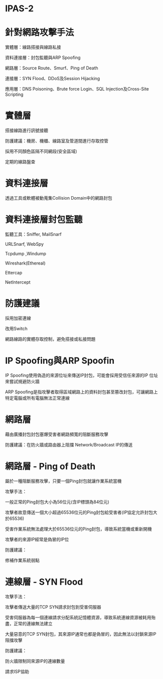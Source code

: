# IPAS-2

# 針對網路攻擊手法

實體層：線路搭接與線路私接

資料連接層：封包監聽與ARP Spoofing

網路層：Source Route、Smurf、Ping of Death

連接層：SYN Flood、DDoS及Session Hijacking

應用層：DNS Poisoning、Brute force Login、SQL Injection及Cross-Site Scripting

# 實體層

搭接線路進行訊號接聽

防護建議：機房、機櫃、線路室及管道間進行存取控管

採用不同顏色區隔不同網段(安全區域)

定期的線路盤查

# 資料連接層

透過工具或軟體被動蒐集Collision Domain中的網路封包

# 資料連接層封包監聽

監聽工具：Sniffer, MailSnarf

URLSnarf, WebSpy

Tcpdump ,Windump

Wireshark(Ethereal)

Ettercap

NetIntercept

# 防護建議

採用加密連線

改用Switch

網路線路的實體存取控制，避免搭接或私接問題

# IP Spoofing與ARP Spoofin

IP Spoofing使用偽造的來源位址來傳送IP封包，可能會採用受信任來源的IP 位址來嘗試規避防火牆

ARP Spoofing是指攻擊者取得區域網路上的資料封包甚至篡改封包，可讓網路上特定電腦或所有電腦無法正常連線

# 網路層

藉由廣播封包封包塞爆受害者網路頻寬的阻斷服務攻擊

防護建議：在防火牆或路由器上阻擋 Network/Broadcast IP的傳送

# 網路層 - Ping of Death

屬於一種阻斷服務攻擊，只要一個Ping封包就讓作業系統當機

攻擊手法：

一般正常的Ping封包大小為56位元(含IP標頭為84位元)

攻擊者故意傳送一個大小超過65536位元的Ping封包給受害者(IP協定允許封包大於65536)

受害作業系統無法處理大於65536位元的Ping封包，導致系統當機或重新開機

攻擊者的來源IP經常是偽冒的IP位

防護建議：

修補作業系統弱點

# 連線層 - SYN Flood

攻擊手法：

攻擊者傳送大量的TCP SYN請求封包到受害伺服器

受害伺服器為每一個連線請求分配系統記憶體資源，導致系統連線資源被耗用殆盡，正常的連線無法建立

大量惡意的TCP SYN封包，其來源IP通常也都是偽冒的，因此無法以封鎖來源IP阻擋攻擊

防護建議：

防火牆限制同來源IP的連線數量

請求ISP協助

































